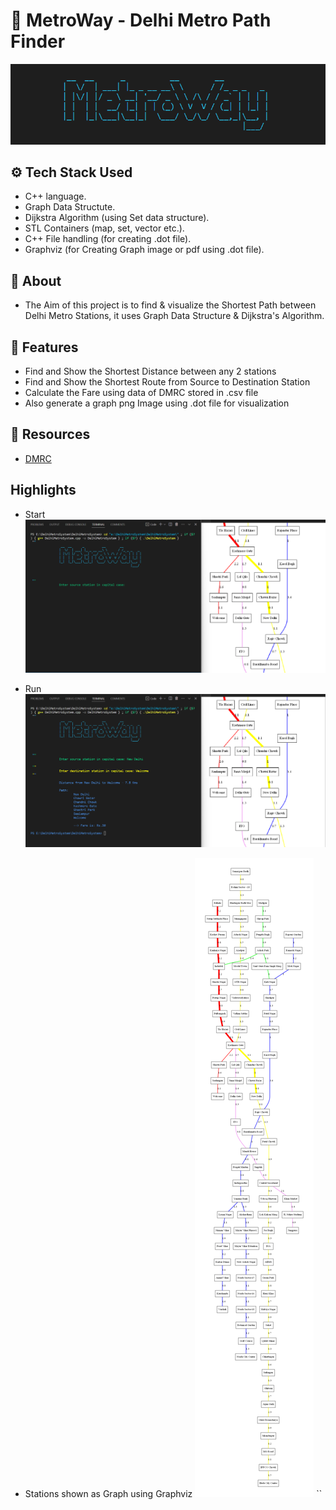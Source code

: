 # 🚅 MetroWay - Delhi Metro Path Finder

 ![x](./pics/Logo.png)

## ⚙️ Tech Stack Used
 - C++ language.
 - Graph Data Structute.
 - Dijkstra Algorithm (using Set data structure).
 - STL Containers (map, set, vector etc.).
 - C++ File handling (for creating .dot file).
 - Graphviz (for Creating Graph image or pdf using .dot file).
 
 ## 🔰 About
 - The Aim of this project is to find & visualize the Shortest Path between Delhi Metro Stations, it uses Graph Data Structure & Dijkstra's Algorithm.
 
 ## 🌟 Features
 - Find and Show the Shortest Distance between any 2 stations
 - Find and Show the Shortest Route from Source to Destination Station
 - Calculate the Fare using data of DMRC stored in .csv file
 - Also generate a graph png Image using .dot file for visualization
 
 ## 📄 Resources
 - [DMRC](https://www.delhimetrorail.com/)
 
 ## Highlights
 - Start
 ![a](./pics/start.png)
 
 - Run 
 ![b](./pics/run.png)
 
 - Stations shown as Graph using Graphviz
 ![c](./path.png)
 ``


 
 
 
 
 
